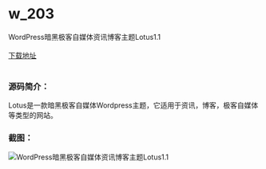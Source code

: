 # w_203
WordPress暗黑极客自媒体资讯博客主题Lotus1.1
<br/></br>
[下载地址](https://www.uuid2.com/203.html "下载地址")
<br/></br>
<h3>源码简介：</h3>
<p>Lotus是一款暗黑极客自媒体Wordpress主题，它适用于资讯，博客，极客自媒体等类型的网站。<p>
<h3>截图：</h3>
<img src="https://www.uuid2.com/wp-content/uploads/img/202105/9962066869.jpg" alt="WordPress暗黑极客自媒体资讯博客主题Lotus1.1">
